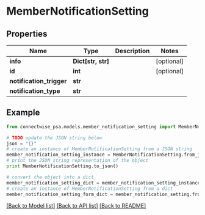 # MemberNotificationSetting


## Properties
Name | Type | Description | Notes
------------ | ------------- | ------------- | -------------
**info** | **Dict[str, str]** |  | [optional] 
**id** | **int** |  | [optional] 
**notification_trigger** | **str** |  | 
**notification_type** | **str** |  | 

## Example

```python
from connectwise_psa.models.member_notification_setting import MemberNotificationSetting

# TODO update the JSON string below
json = "{}"
# create an instance of MemberNotificationSetting from a JSON string
member_notification_setting_instance = MemberNotificationSetting.from_json(json)
# print the JSON string representation of the object
print MemberNotificationSetting.to_json()

# convert the object into a dict
member_notification_setting_dict = member_notification_setting_instance.to_dict()
# create an instance of MemberNotificationSetting from a dict
member_notification_setting_form_dict = member_notification_setting.from_dict(member_notification_setting_dict)
```
[[Back to Model list]](../README.md#documentation-for-models) [[Back to API list]](../README.md#documentation-for-api-endpoints) [[Back to README]](../README.md)


